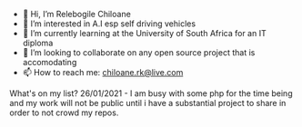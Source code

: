 - 👋 Hi, I’m Relebogile Chiloane
- 👀 I’m interested in A.I esp self driving vehicles
- 🌱 I’m currently learning at the University of South Africa for an IT diploma
- 💞️ I’m looking to collaborate on any open source project that is accomodating
- 📫 How to reach me: chiloane.rk@live.com

What's on my list?
26/01/2021 - I am busy with some php for the time being and my work will not be public until i have a substantial
project to share in order to not crowd my repos.

<!---
chiloanerk/chiloanerk is a ✨ special ✨ repository because its `README.md` (this file) appears on your GitHub profile.
You can click the Preview link to take a look at your changes.
--->
